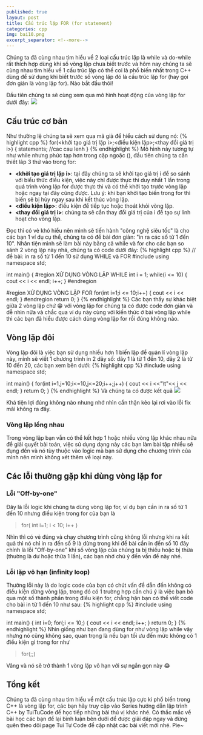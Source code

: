 ```yaml
---
published: true
layout: post
title: Cấu trúc lặp FOR (for statement)
categories: cpp
img: bai10.png
excerpt_separator: <!--more-->
---
```

Chúng ta đã cùng nhau tìm hiểu về 2 loại cấu trúc lặp là while và do-while rất thích hợp dùng khi số vòng lặp chưa biết trước và hôm nay chúng ta sẽ cùng nhau tìm hiểu về 1 cấu trúc lặp có thể coi là phổ biến nhất trong C++ dùng để sử dụng khi biết trước số vòng lặp đó là cấu trúc lặp for (hay gọi đơn giản là vòng lặp for). Nào bắt đầu thôi!
<!--more-->
Đầu tiên chúng ta sẽ cùng xem qua mô hình hoạt động của vòng lặp for dưới đây:
![](https://2.bp.blogspot.com/-I1T4t8Z5Zv4/XHzYDS4O7zI/AAAAAAAAAfg/9yBg9RrVlFEXs4BV1Ank2Fa9MMT_B4X_ACK4BGAYYCw/s640/bai_3.5.1.PNG)

## Cấu trúc cơ bản
Như thường lệ chúng ta sẽ xem qua mã giả để hiểu cách sử dụng nó:
{% highlight cpp %}
for(<khởi tạo giá trị lặp i>;<điều kiện lặp>;<thay đổi giá trị i>)
{
    statements; //cac cau lenh
}
{% endhighlight %}
Mô hình này tương tự như while nhưng phức tạp hơn trong cặp ngoặc (), đầu tiên chúng ta cần thiết lâp 3 thứ vào trong for:
- **\<khởi tạo giá trị lặp i\>**: tại đây chúng ta sẽ khởi tạo giá trị i để so sánh với biểu thức điều kiện, việc này chỉ được thực thi duy nhất 1 lần trong quá trình vòng lặp for được thực thi và có thể khởi tạo trước vòng lặp hoặc ngay tại đây cũng được.
	Lưu ý: khi bạn khởi tạo biến trong for thì biến sẽ bị hủy ngay sau khi kết thúc vòng lặp.
- **\<điều kiện lặp\>**: điều kiện để tiếp tục hoặc thoát khỏi vòng lặp.
- **\<thay đổi giá trị i\>**: chúng ta sẽ cần thay đổi giá trị của i để tạo sự linh hoạt cho vòng lặp.

Đọc thì có vẻ khó hiểu nên mình sẽ tiến hành "công nghệ siêu tốc" là cho các bạn 1 ví dụ cụ thể, chúng ta có đề bài đơn giản: "in ra các số từ 1 đến 10".
Nhân tiện mình sẽ làm bài này bằng cả while và for cho các bạn so sánh 2 vòng lặp này nhá, chúng ta có code dưới đây:
{% highlight cpp %}
// đề bài: in ra số từ 1 đến 10 sử dụng WHILE và FOR
#include <iostream>
using namespace std;

int main()
{
  #region XỬ DỤNG VÒNG LẶP WHILE
  int i = 1;
  while(i <= 10)
  {
    cout << i << endl;
    i++;
  }
  #endregion
  
  #region XỬ DỤNG VÒNG LẶP FOR
  for(int i=1;i <= 10;i++)
  {
    cout << i << endl;
  }
  #endregion
  return 0;
}
{% endhighlight %}
Các bạn thấy sự khác biệt giữa 2 vòng lặp chứ 😁 với vòng lặp for chúng ta có được code đơn giản và dễ nhìn nữa và chắc qua ví dụ này cùng với kiến thức ở bài vòng lặp while thì các bạn đã hiểu được cách dùng vòng lặp for rồi đúng không nào.
## Vòng lặp đôi
Vòng lặp đôi là việc bạn sử dụng nhiều hơn 1 biến lặp để quản lí vòng lặp này, mình sẽ viết 1 chương trình in 2 dãy số: dãy 1 là từ 1 đến 10, dãy 2 là từ 10 đến 20,  các bạn xem bên dưới:
{% highlight cpp %}
#include <iostream>
using namespace std;

int main()
{
  for(int i=1,j=10;i<=10,j<=20;i++;j++)
  {
    cout << i <<"\t"<< j << endl;
  }
  return 0;
}
{% endhighlight %}
Và chúng ta có được kết quả
![](https://3.bp.blogspot.com/-WBbll8HaEZM/XHzltnUGqmI/AAAAAAAAAfs/zv_ATDX-z3UFOGToXzKF4snV1--lqUMOwCK4BGAYYCw/s640/bai_3.5.2.PNG)
  
Khá tiện lợi đúng không nào nhưng nhớ nhìn cẩn thận kẻo lại rơi vào lỗi fix mãi không ra đấy.
### Vòng lặp lồng nhau
Trong vòng lặp bạn vẫn có thể kết hợp 1 hoặc nhiều vòng lặp khác nhau nữa để giải quyết bài toán, việc sử dụng dạng này các bạn làm bài tập nhiều sẽ đụng đến và nó tùy thuộc vào logic mà bạn sử dụng cho chương trình của mình nên mình không xét thêm về loại này.
## Các lỗi thường gặp khi dùng vòng lặp for
### Lỗi "Off-by-one"
Đây là lỗi logic khi chúng ta dùng vòng lặp for, ví dụ bạn cần in ra số từ 1 đến 10 nhưng điều kiện trong for của bạn là
> for( int i=1; i < 10; i++ )
                       
Nhìn thì có vẻ đúng và chạy chương trình cũng không lỗi nhưng khi ra kết quả thì nó chỉ in ra đến số 9 là dừng trong khi đề bài cần in đến số 10 đây chính là lỗi "Off-by-one" khi số vòng lặp của chúng ta bị thiếu hoặc bị thừa (thường là dư hoặc thừa 1 lần), các bạn nhớ chú ý đến vấn đề này nhé.

### Lỗi lặp vô hạn (infinity loop)
Thường lỗi này là do logic code của bạn có chút vấn đề  dẫn đến không có điều kiện dừng vòng lặp, trong đó có 1 trường hợp cần chú ý là việc bạn bỏ qua một số thành phần trong điều kiện  for, chẳng hặn bạn có thể viết code cho bài in từ 1 đến 10 như sau:
{% highlight cpp %}
#include <iostream>
using namespace std;

int main()
{
  int i=0;
  for(;i <= 10;)
  {
    cout << i << endl;
    i++;
  }
  return 0;
}
{% endhighlight %}
Nhìn giống như bạn đang dùng for như vòng lặp while vậy nhưng nó cũng không sao, quan trọng là nếu bạn tối ưu đến mức không có 1 điều kiện gì trong for như
> for(;;)
  
Vâng và nó sẽ trở thành 1 vòng lặp vô hạn với sự ngắn gọn này 😂

## Tổng kết
Chúng ta đã cùng nhau tìm hiểu về một cấu trúc lặp cực kì phổ biến trong C++ là vòng lặp for, các bạn hãy truy cập vào Series hướng dẫn lập trình C++ by TuiTuCode để học tiếp những bài thú vị khác nhé.
Có thắc mắc về bài học các bạn để lại bình luận bên dưới để được giải đáp ngay và đừng quên theo dõi page Tui Tự Code để cập nhật các bài viết mới nhé. Pie~
